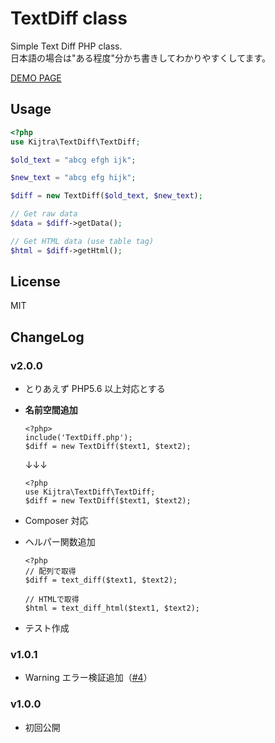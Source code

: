 # TextDiff class

Simple Text Diff PHP class.  
日本語の場合は"ある程度"分かち書きしてわかりやすくしてます。

[DEMO PAGE](http://demo.kijtra.com/textdiff/)

## Usage

```php
<?php
use Kijtra\TextDiff\TextDiff;

$old_text = "abcg efgh ijk";

$new_text = "abcg efg hijk";

$diff = new TextDiff($old_text, $new_text);

// Get raw data
$data = $diff->getData();

// Get HTML data (use table tag)
$html = $diff->getHtml();
```

## License

MIT

## ChangeLog

### v2.0.0

- とりあえず PHP5.6 以上対応とする
- **名前空間追加**
  ```
  <?php>
  include('TextDiff.php');
  $diff = new TextDiff($text1, $text2);
  ```
  ↓↓↓
  ```
  <?php
  use Kijtra\TextDiff\TextDiff;
  $diff = new TextDiff($text1, $text2);
  ```
- Composer 対応
- ヘルパー関数追加

  ```
  <?php
  // 配列で取得
  $diff = text_diff($text1, $text2);

  // HTMLで取得
  $html = text_diff_html($text1, $text2);
  ```

- テスト作成

### v1.0.1

- Warning エラー検証追加（[#4](https://github.com/kijtra/textdiff/pull/4)）

### v1.0.0

- 初回公開
